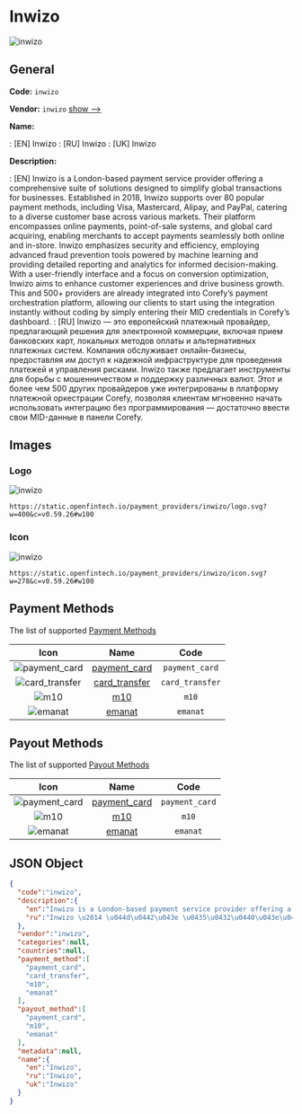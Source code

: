 
# Inwizo 
![inwizo](https://static.openfintech.io/payment_providers/inwizo/logo.svg?w=400&c=v0.59.26#w100)  

## General 
 
**Code:** `inwizo` 
 
**Vendor:** `inwizo` [show -->](/vendors/inwizo/) 
 
**Name:** 
 
:	[EN] Inwizo 
:	[RU] Inwizo 
:	[UK] Inwizo 
 
**Description:** 
 
: [EN] Inwizo is a London-based payment service provider offering a comprehensive suite of solutions designed to simplify global transactions for businesses. Established in 2018, Inwizo supports over 80 popular payment methods, including Visa, Mastercard, Alipay, and PayPal, catering to a diverse customer base across various markets. Their platform encompasses online payments, point-of-sale systems, and global card acquiring, enabling merchants to accept payments seamlessly both online and in-store. Inwizo emphasizes security and efficiency, employing advanced fraud prevention tools powered by machine learning and providing detailed reporting and analytics for informed decision-making. With a user-friendly interface and a focus on conversion optimization, Inwizo aims to enhance customer experiences and drive business growth. This and 500+ providers are already integrated into Corefy’s payment orchestration platform, allowing our clients to start using the integration instantly without coding by simply entering their MID credentials in Corefy’s dashboard. 
: [RU] Inwizo — это европейский платежный провайдер, предлагающий решения для электронной коммерции, включая прием банковских карт, локальных методов оплаты и альтернативных платежных систем. Компания обслуживает онлайн-бизнесы, предоставляя им доступ к надежной инфраструктуре для проведения платежей и управления рисками. Inwizo также предлагает инструменты для борьбы с мошенничеством и поддержку различных валют. Этот и более чем 500 других провайдеров уже интегрированы в платформу платежной оркестрации Corefy, позволяя клиентам мгновенно начать использовать интеграцию без программирования — достаточно ввести свои MID-данные в панели Corefy. 
 

## Images 

### Logo 
 
![inwizo](https://static.openfintech.io/payment_providers/inwizo/logo.svg?w=400&c=v0.59.26#w100)  

```
https://static.openfintech.io/payment_providers/inwizo/logo.svg?w=400&c=v0.59.26#w100
```  

### Icon 
 
![inwizo](https://static.openfintech.io/payment_providers/inwizo/icon.svg?w=278&c=v0.59.26#w100)  

```
https://static.openfintech.io/payment_providers/inwizo/icon.svg?w=278&c=v0.59.26#w100
```  

## Payment Methods 
 
The list of supported [Payment Methods](/payment-methods/) 

|Icon|Name|Code| 
|:---:|:---:|:---:| 
|![payment_card](https://static.openfintech.io/payment_methods/payment_card/icon.svg?w=278&c=v0.59.26#w100) |[payment_card](/payment-methods/payment_card/)|`payment_card`| 
|![card_transfer](https://static.openfintech.io/payment_methods/card_transfer/icon.svg?w=278&c=v0.59.26#w100) |[card_transfer](/payment-methods/card_transfer/)|`card_transfer`| 
|![m10](https://static.openfintech.io/payment_methods/m10/icon.png?w=278&c=v0.59.26#w100) |[m10](/payment-methods/m10/)|`m10`| 
|![emanat](https://static.openfintech.io/payment_methods/emanat/icon.png?w=278&c=v0.59.26#w100) |[emanat](/payment-methods/emanat/)|`emanat`| 
 

## Payout Methods 
 
The list of supported [Payout Methods](/payout-methods/) 

|Icon|Name|Code| 
|:---:|:---:|:---:| 
|![payment_card](https://static.openfintech.io/payout_methods/payment_card/icon.svg?w=278&c=v0.59.26#w40) |[payment_card](payout-methodspayment_card/)|`payment_card`| 
|![m10](https://static.openfintech.io/payout_methods/m10/icon.png?w=278&c=v0.59.26#w40) |[m10](payout-methodsm10/)|`m10`| 
|![emanat](https://static.openfintech.io/payout_methods/emanat/icon.svg?w=278&c=v0.59.26#w40) |[emanat](payout-methodsemanat/)|`emanat`| 
 

## JSON Object 

```json
{
  "code":"inwizo",
  "description":{
    "en":"Inwizo is a London-based payment service provider offering a comprehensive suite of solutions designed to simplify global transactions for businesses. Established in 2018, Inwizo supports over 80 popular payment methods, including Visa, Mastercard, Alipay, and PayPal, catering to a diverse customer base across various markets. Their platform encompasses online payments, point-of-sale systems, and global card acquiring, enabling merchants to accept payments seamlessly both online and in-store. Inwizo emphasizes security and efficiency, employing advanced fraud prevention tools powered by machine learning and providing detailed reporting and analytics for informed decision-making. With a user-friendly interface and a focus on conversion optimization, Inwizo aims to enhance customer experiences and drive business growth. This and 500+ providers are already integrated into Corefy\u2019s payment orchestration platform, allowing our clients to start using the integration instantly without coding by simply entering their MID credentials in Corefy\u2019s dashboard.",
    "ru":"Inwizo \u2014 \u044d\u0442\u043e \u0435\u0432\u0440\u043e\u043f\u0435\u0439\u0441\u043a\u0438\u0439 \u043f\u043b\u0430\u0442\u0435\u0436\u043d\u044b\u0439 \u043f\u0440\u043e\u0432\u0430\u0439\u0434\u0435\u0440, \u043f\u0440\u0435\u0434\u043b\u0430\u0433\u0430\u044e\u0449\u0438\u0439 \u0440\u0435\u0448\u0435\u043d\u0438\u044f \u0434\u043b\u044f \u044d\u043b\u0435\u043a\u0442\u0440\u043e\u043d\u043d\u043e\u0439 \u043a\u043e\u043c\u043c\u0435\u0440\u0446\u0438\u0438, \u0432\u043a\u043b\u044e\u0447\u0430\u044f \u043f\u0440\u0438\u0435\u043c \u0431\u0430\u043d\u043a\u043e\u0432\u0441\u043a\u0438\u0445 \u043a\u0430\u0440\u0442, \u043b\u043e\u043a\u0430\u043b\u044c\u043d\u044b\u0445 \u043c\u0435\u0442\u043e\u0434\u043e\u0432 \u043e\u043f\u043b\u0430\u0442\u044b \u0438 \u0430\u043b\u044c\u0442\u0435\u0440\u043d\u0430\u0442\u0438\u0432\u043d\u044b\u0445 \u043f\u043b\u0430\u0442\u0435\u0436\u043d\u044b\u0445 \u0441\u0438\u0441\u0442\u0435\u043c. \u041a\u043e\u043c\u043f\u0430\u043d\u0438\u044f \u043e\u0431\u0441\u043b\u0443\u0436\u0438\u0432\u0430\u0435\u0442 \u043e\u043d\u043b\u0430\u0439\u043d-\u0431\u0438\u0437\u043d\u0435\u0441\u044b, \u043f\u0440\u0435\u0434\u043e\u0441\u0442\u0430\u0432\u043b\u044f\u044f \u0438\u043c \u0434\u043e\u0441\u0442\u0443\u043f \u043a \u043d\u0430\u0434\u0435\u0436\u043d\u043e\u0439 \u0438\u043d\u0444\u0440\u0430\u0441\u0442\u0440\u0443\u043a\u0442\u0443\u0440\u0435 \u0434\u043b\u044f \u043f\u0440\u043e\u0432\u0435\u0434\u0435\u043d\u0438\u044f \u043f\u043b\u0430\u0442\u0435\u0436\u0435\u0439 \u0438 \u0443\u043f\u0440\u0430\u0432\u043b\u0435\u043d\u0438\u044f \u0440\u0438\u0441\u043a\u0430\u043c\u0438. Inwizo \u0442\u0430\u043a\u0436\u0435 \u043f\u0440\u0435\u0434\u043b\u0430\u0433\u0430\u0435\u0442 \u0438\u043d\u0441\u0442\u0440\u0443\u043c\u0435\u043d\u0442\u044b \u0434\u043b\u044f \u0431\u043e\u0440\u044c\u0431\u044b \u0441 \u043c\u043e\u0448\u0435\u043d\u043d\u0438\u0447\u0435\u0441\u0442\u0432\u043e\u043c \u0438 \u043f\u043e\u0434\u0434\u0435\u0440\u0436\u043a\u0443 \u0440\u0430\u0437\u043b\u0438\u0447\u043d\u044b\u0445 \u0432\u0430\u043b\u044e\u0442. \u042d\u0442\u043e\u0442 \u0438 \u0431\u043e\u043b\u0435\u0435 \u0447\u0435\u043c 500 \u0434\u0440\u0443\u0433\u0438\u0445 \u043f\u0440\u043e\u0432\u0430\u0439\u0434\u0435\u0440\u043e\u0432 \u0443\u0436\u0435 \u0438\u043d\u0442\u0435\u0433\u0440\u0438\u0440\u043e\u0432\u0430\u043d\u044b \u0432 \u043f\u043b\u0430\u0442\u0444\u043e\u0440\u043c\u0443 \u043f\u043b\u0430\u0442\u0435\u0436\u043d\u043e\u0439 \u043e\u0440\u043a\u0435\u0441\u0442\u0440\u0430\u0446\u0438\u0438 Corefy, \u043f\u043e\u0437\u0432\u043e\u043b\u044f\u044f \u043a\u043b\u0438\u0435\u043d\u0442\u0430\u043c \u043c\u0433\u043d\u043e\u0432\u0435\u043d\u043d\u043e \u043d\u0430\u0447\u0430\u0442\u044c \u0438\u0441\u043f\u043e\u043b\u044c\u0437\u043e\u0432\u0430\u0442\u044c \u0438\u043d\u0442\u0435\u0433\u0440\u0430\u0446\u0438\u044e \u0431\u0435\u0437 \u043f\u0440\u043e\u0433\u0440\u0430\u043c\u043c\u0438\u0440\u043e\u0432\u0430\u043d\u0438\u044f \u2014 \u0434\u043e\u0441\u0442\u0430\u0442\u043e\u0447\u043d\u043e \u0432\u0432\u0435\u0441\u0442\u0438 \u0441\u0432\u043e\u0438 MID-\u0434\u0430\u043d\u043d\u044b\u0435 \u0432 \u043f\u0430\u043d\u0435\u043b\u0438 Corefy."
  },
  "vendor":"inwizo",
  "categories":null,
  "countries":null,
  "payment_method":[
    "payment_card",
    "card_transfer",
    "m10",
    "emanat"
  ],
  "payout_method":[
    "payment_card",
    "m10",
    "emanat"
  ],
  "metadata":null,
  "name":{
    "en":"Inwizo",
    "ru":"Inwizo",
    "uk":"Inwizo"
  }
}
```  
